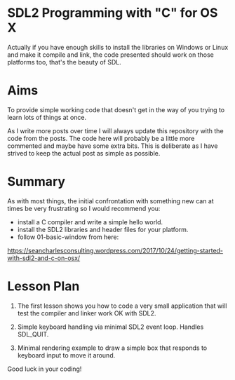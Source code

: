 # SDL2 Programming with "C" for OS X

Actually if you have enough skills to install the libraries on Windows
or Linux and make it compile and link, the code presented should work
on those platforms too, that's the beauty of SDL.

# Aims

To provide simple working code that doesn't get in the way of you trying
to learn lots of things at once.

As I write more posts over time I will always update this repository with
the code from the posts. The code here will probably be a little more
commented and maybe have some extra bits. This is deliberate as I have strived
to keep the actual post as simple as possible.

# Summary

As with most things, the initial confrontation with something new can at
times be very frustrating so I would recommend you:

  - install a C compiler and write a simple hello world.
  - install the SDL2 libraries and header files for your platform.
  - follow 01-basic-window from here:

  https://seancharlesconsulting.wordpress.com/2017/10/24/getting-started-with-sdl2-and-c-on-osx/

# Lesson Plan

  01. The first lesson shows you how to code a very small application that will
  test the compiler and linker work OK with SDL2.

  02. Simple keyboard handling via minimal SDL2 event loop. Handles SDL_QUIT.

  03. Minimal rendering example to draw a simple box that responds to keyboard
      input to move it around.

Good luck in your coding!
  

